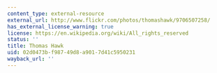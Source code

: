 ```yaml
---
content_type: external-resource
external_url: http://www.flickr.com/photos/thomashawk/9706507258/
has_external_license_warning: true
license: https://en.wikipedia.org/wiki/All_rights_reserved
status: ''
title: Thomas Hawk
uid: 02d0473b-f987-49d8-a901-7d41c5950231
wayback_url: ''
---
```


